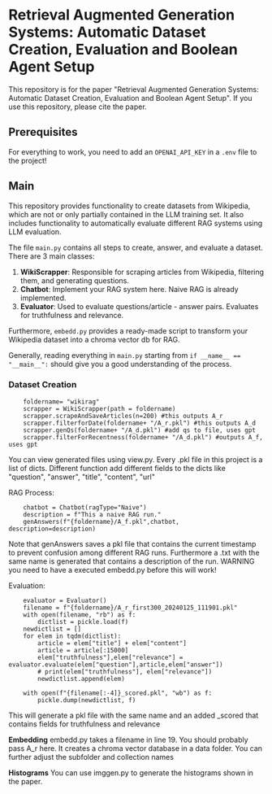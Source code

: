 # Retrieval Augmented Generation Systems: Automatic Dataset Creation, Evaluation and Boolean Agent Setup

This repository is for the paper "Retrieval Augmented Generation Systems: Automatic Dataset Creation, Evaluation and Boolean Agent Setup". If you use this repository, please cite the paper.

## Prerequisites

For everything to work, you need to add an `OPENAI_API_KEY` in a `.env` file to the project!

## Main

This repository provides functionality to create datasets from Wikipedia, which are not or only partially contained in the LLM training set. It also includes functionality to automatically evaluate different RAG systems using LLM evaluation.

The file `main.py` contains all steps to create, answer, and evaluate a dataset. There are 3 main classes:

1. **WikiScrapper**: Responsible for scraping articles from Wikipedia, filtering them, and generating questions.
2. **Chatbot**: Implement your RAG system here. Naive RAG is already implemented.
3. **Evaluator**: Used to evaluate questions/article - answer pairs. Evaluates for truthfulness and relevance.

Furthermore, `embedd.py` provides a ready-made script to transform your Wikipedia dataset into a chroma vector db for RAG.

Generally, reading everything in `main.py` starting from `if __name__ == "__main__":` should give you a good understanding of the process.

### Dataset Creation
```
    foldername= "wikirag"
    scrapper = WikiScrapper(path = foldername)
    scrapper.scrapeAndSaveArticles(n=200) #this outputs A_r
    scrapper.filterforDate(foldername+ "/A_r.pkl") #this outputs A_d
    scrapper.genQs(foldername+ "/A_d.pkl") #add qs to file, uses gpt
    scrapper.filterForRecentness(foldername+ "/A_d.pkl") #outputs A_f, uses gpt

```

You can view generated files using view.py. Every .pkl file in this project is a list of dicts.
Different function add different fields to the dicts like "question", "answer", "title", "content", "url"


RAG Process:
```
    chatbot = Chatbot(ragType="Naive")
    description = f"This a naive RAG run."
    genAnswers(f"{foldername}/A_f.pkl",chatbot, description=description)
``` 
Note that genAnswers saves a pkl file that contains the current timestamp to prevent confusion among different RAG runs.
Furthermore a .txt with the same name is generated that contains a description of the run. 
WARNING you need to have a executed embedd.py before this will work!

Evaluation:
```
    evaluator = Evaluator()
    filename = f"{foldername}/A_r_first300_20240125_111901.pkl"
    with open(filename, "rb") as f:
        dictlist = pickle.load(f)
    newdictlist = []
    for elem in tqdm(dictlist):
        article = elem["title"] + elem["content"]
        article = article[:15000]
        elem["truthfulness"],elem["relevance"] = evaluator.evaluate(elem["question"],article,elem["answer"])
        # print(elem["truthfulness"], elem["relevance"])
        newdictlist.append(elem)
    
    with open(f"{filename[:-4]}_scored.pkl", "wb") as f:
        pickle.dump(newdictlist, f)
```
This will generate a pkl file with the same name and an added _scored that contains fields for truthfulness and relevance


**Embedding** 
embedd.py takes a filename in line 19. You should probably pass A_r here. It creates a chroma vector database in a data folder. You can further adjust the subfolder and collection names

**Histograms**
You can use imggen.py to generate the histograms shown in the paper.



